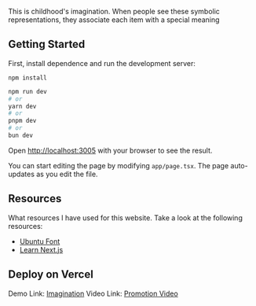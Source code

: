 This is childhood's imagination. When people see these symbolic representations, they associate each item with a special meaning

## Getting Started

First, install dependence and run the development server:

```
npm install
```

```bash
npm run dev
# or
yarn dev
# or
pnpm dev
# or
bun dev
```

Open [http://localhost:3005](http://localhost:3005) with your browser to see the result.

You can start editing the page by modifying `app/page.tsx`. The page auto-updates as you edit the file.

## Resources

What resources I have used for this website. Take a look at the following resources:
- [Ubuntu Font](https://fonts.google.com/specimen/Ubuntu)
- [Learn Next.js](https://nextjs.org/learn)

## Deploy on Vercel

Demo Link: [Imagination](https://magination.vercel.app/)
Video Link: [Promotion Video](https://youtu.be/D5OrjN9FO28?si=PXrF6GBIFNZPNSiE)
